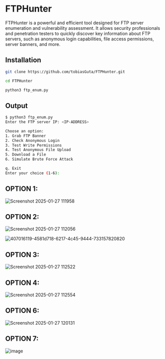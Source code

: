 # FTPHunter
FTPHunter is a powerful and efficient tool designed for FTP server enumeration and vulnerability assessment. It allows security professionals and penetration testers to quickly discover key information about FTP servers, such as anonymous login capabilities, file access permissions, server banners, and more.

## Installation

``` bash
git clone https://github.com/tobiasGuta/FTPHunter.git
```

```bash
cd FTPHunter
```

```bash
python3 ftp_enum.py
```

## Output

```bash
$ python3 ftp_enum.py
Enter the FTP server IP: <IP-ADDRESS>

Choose an option:
1. Grab FTP Banner
2. Check Anonymous Login
3. Test Write Permissions
4. Test Anonymous File Upload
5. Download a File
6. Simulate Brute Force Attack

q. Exit
Enter your choice (1-6):
```

## OPTION 1:

![Screenshot 2025-01-27 111958](https://github.com/user-attachments/assets/1aa561f1-dc70-4661-81e8-d3bb33486a2b)


## OPTION 2:

![Screenshot 2025-01-27 112056](https://github.com/user-attachments/assets/14596452-29f5-451d-93ad-ca6ec20879a2)


![407016119-4581d718-6217-4c45-9444-733157820820](https://github.com/user-attachments/assets/bb9e4b98-7f9f-467c-90fa-0b551492d005)


## OPTION 3:

![Screenshot 2025-01-27 112522](https://github.com/user-attachments/assets/3f1d469c-7df0-4f76-94cb-1efccbe32f7d)

## OPTION 4:

![Screenshot 2025-01-27 112554](https://github.com/user-attachments/assets/6e167d8c-c364-4c24-9827-0e6b62b14d43)

## OPTION 6:

![Screenshot 2025-01-27 120131](https://github.com/user-attachments/assets/79322f25-08a9-4d56-9ea5-0df8f65a5b6b)

## OPTION 7:

![image](https://github.com/user-attachments/assets/e21fde4c-ba93-4a5b-9791-7f6d391b61a0)


